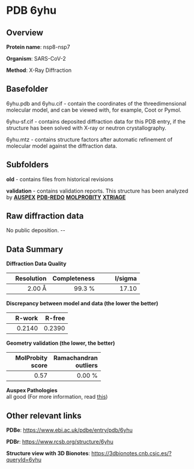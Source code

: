 # PDB 6yhu

## Overview

**Protein name**: nsp8-nsp7

**Organism**: SARS-CoV-2

**Method**: X-Ray Diffraction

## Basefolder

6yhu.pdb and 6yhu.cif - contain the coordinates of the threedimensional molecular model, and can be viewed with, for example, Coot or Pymol.

6yhu-sf.cif - contains deposited diffraction data for this PDB entry, if the structure has been solved with X-ray or neutron crystallography.

6yhu.mtz - contains structure factors after automatic refinement of molecular model against the diffraction data.

## Subfolders



**old** - contains files from historical revisions

**validation** - contains validation reports. This structure has been analyzed by [**AUSPEX**](https://github.com/thorn-lab/coronavirus_structural_task_force/tree/master/pdb/nsp8-nsp7/SARS-CoV-2/6yhu/validation/auspex) [**PDB-REDO**](https://github.com/thorn-lab/coronavirus_structural_task_force/tree/master/pdb/nsp8-nsp7/SARS-CoV-2/6yhu/validation/pdb-redo) [**MOLPROBITY**](https://github.com/thorn-lab/coronavirus_structural_task_force/tree/master/pdb/nsp8-nsp7/SARS-CoV-2/6yhu/validation/molprobity) [**XTRIAGE**](https://github.com/thorn-lab/coronavirus_structural_task_force/blob/master/pdb/nsp8-nsp7/SARS-CoV-2/6yhu/validation/Xtriage_output.log) 

## Raw diffraction data

No public deposition. --<br> 

## Data Summary
**Diffraction Data Quality**

|   | Resolution | Completeness| I/sigma |
|---|-------------:|----------------:|--------------:|
|   |2.00 Å|99.3  %|<img width=50/>17.10|

**Discrepancy between model and data (the lower the better)**

|   | **R-work**| **R-free**   
|---|-------------:|----------------:|           
||  0.2140|  0.2390|

**Geometry validation (the lower, the better)**

|   |**MolProbity<br>score**| **Ramachandran<br>outliers** 
|---|-------------:|----------------:|
||  0.57|  0.00 %|

**Auspex Pathologies**<br> all good (For more information, read [this](https://github.com/thorn-lab/coronavirus_structural_task_force/blob/master/pdb/nsp8-nsp7/SARS-CoV-2/6yhu/validation/auspex/6yhu_auspex_comments.txt))

 



## Other relevant links 
**PDBe**:  https://www.ebi.ac.uk/pdbe/entry/pdb/6yhu
 
**PDBr**: https://www.rcsb.org/structure/6yhu 

**Structure view with 3D Bionotes**: https://3dbionotes.cnb.csic.es/?queryId=6yhu

